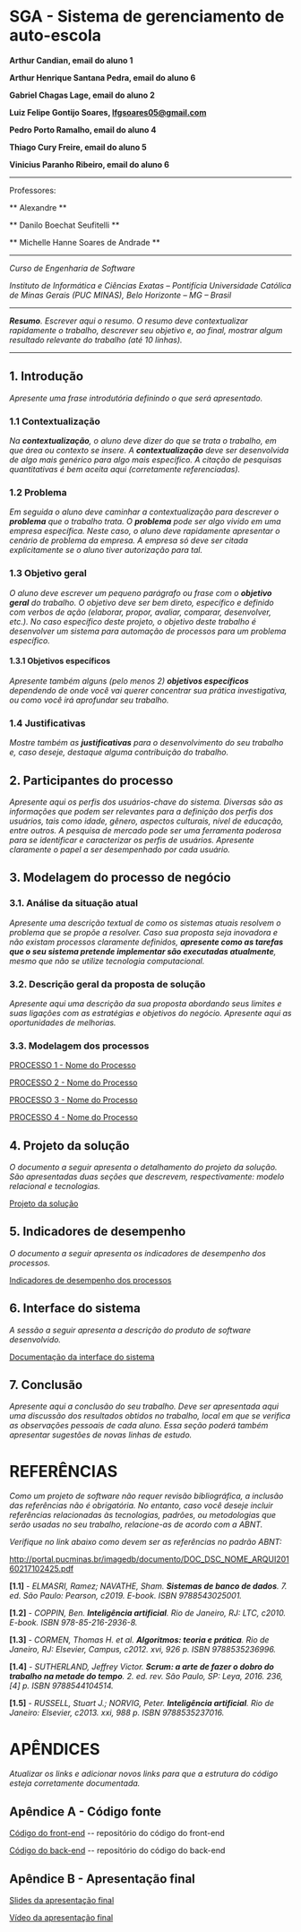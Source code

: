 # SGA - Sistema de gerenciamento de auto-escola


**Arthur Candian, email do aluno 1**

**Arthur Henrique Santana Pedra, email do aluno 6**

**Gabriel Chagas Lage, email do aluno 2**

**Luiz Felipe Gontijo Soares, lfgsoares05@gmail.com**

**Pedro Porto Ramalho, email do aluno 4**

**Thiago Cury Freire, email do aluno 5**

**Vinicius Paranho Ribeiro, email do aluno 6**

---

Professores:

** Alexandre **

** Danilo Boechat Seufitelli **

** Michelle Hanne Soares de Andrade **

---

_Curso de Engenharia de Software_

_Instituto de Informática e Ciências Exatas – Pontifícia Universidade Católica de Minas Gerais (PUC MINAS), Belo Horizonte – MG – Brasil_

---

_**Resumo**. Escrever aqui o resumo. O resumo deve contextualizar rapidamente o trabalho, descrever seu objetivo e, ao final, 
mostrar algum resultado relevante do trabalho (até 10 linhas)._

---


## 1. Introdução

_Apresente uma frase introdutória definindo o que será apresentado._

### 1.1 Contextualização

_Na **contextualização**, o aluno deve dizer do que se trata o trabalho, em que área ou contexto se insere.
A **contextualização** deve ser desenvolvida de algo mais genérico para algo mais específico. 
A citação de pesquisas quantitativas é bem aceita aqui (corretamente referenciadas)._

### 1.2 Problema

_Em seguida o aluno deve caminhar a contextualização para descrever o **problema** que o trabalho trata. 
O **problema** pode ser algo vivido em uma empresa específica. Neste caso, o aluno deve rapidamente apresentar 
o cenário de problema da empresa. A empresa só deve ser citada explicitamente se o aluno tiver autorização 
para tal._

### 1.3 Objetivo geral

_O aluno deve escrever um pequeno parágrafo ou frase com o **objetivo geral** do trabalho. 
O objetivo deve ser bem direto, específico e definido com verbos de ação (elaborar, propor, avaliar, comparar, desenvolver, etc.). No caso específico deste projeto, o objetivo deste trabalho é desenvolver um sistema para automação de processos para um problema específico._

#### 1.3.1 Objetivos específicos

_Apresente também alguns (pelo menos 2) **objetivos específicos** dependendo de onde você vai querer 
concentrar sua prática investigativa, ou como você irá aprofundar seu trabalho._

### 1.4 Justificativas

_Mostre também as **justificativas** para o 
desenvolvimento do seu trabalho e, caso deseje, destaque alguma contribuição do trabalho._

## 2. Participantes do processo

_Apresente aqui os perfis dos usuários-chave do sistema. Diversas são as informações que podem ser relevantes para a definição dos perfis dos usuários, tais como idade, gênero, aspectos culturais, nível de educação, entre outros. A pesquisa de mercado pode ser uma ferramenta poderosa para se identificar e caracterizar os perfis de usuários. Apresente claramente o papel a ser desempenhado por cada usuário._

## 3. Modelagem do processo de negócio

### 3.1. Análise da situação atual

_Apresente uma descrição textual de como os sistemas atuais resolvem o problema que se propõe a resolver.  Caso sua proposta seja inovadora e não existam processos claramente definidos, **apresente como as tarefas que o seu sistema pretende implementar são executadas atualmente**, mesmo que não se utilize tecnologia computacional._

### 3.2. Descrição geral da proposta de solução

_Apresente aqui uma descrição da sua proposta abordando seus limites e suas ligações com as estratégias e objetivos do negócio. Apresente aqui as oportunidades de melhorias._

### 3.3. Modelagem dos processos

[PROCESSO 1 - Nome do Processo](processo-1-nome-do-processo.md "Detalhamento do Processo 1.")

[PROCESSO 2 - Nome do Processo](processo-2-nome-do-processo.md "Detalhamento do Processo 2.")

[PROCESSO 3 - Nome do Processo](processo-3-nome-do-processo.md "Detalhamento do Processo 3.")

[PROCESSO 4 - Nome do Processo](processo-4-nome-do-processo.md "Detalhamento do Processo 4.")

## 4. Projeto da solução

_O documento a seguir apresenta o detalhamento do projeto da solução. São apresentadas duas seções que descrevem, respectivamente: modelo relacional e tecnologias._

[Projeto da solução](solution-design.md "Detalhamento do projeto da solução: modelo relacional e tecnologias.")


## 5. Indicadores de desempenho

_O documento a seguir apresenta os indicadores de desempenho dos processos._

[Indicadores de desempenho dos processos](performance-indicators.md)


## 6. Interface do sistema

_A sessão a seguir apresenta a descrição do produto de software desenvolvido._ 

[Documentação da interface do sistema](interface.md)

## 7. Conclusão

_Apresente aqui a conclusão do seu trabalho. Deve ser apresentada aqui uma discussão dos resultados obtidos no trabalho, local em que se verifica as observações pessoais de cada aluno. Essa seção poderá também apresentar sugestões de novas linhas de estudo._

# REFERÊNCIAS

_Como um projeto de software não requer revisão bibliográfica, a inclusão das referências não é obrigatória. No entanto, caso você deseje incluir referências relacionadas às tecnologias, padrões, ou metodologias que serão usadas no seu trabalho, relacione-as de acordo com a ABNT._

_Verifique no link abaixo como devem ser as referências no padrão ABNT:_

http://portal.pucminas.br/imagedb/documento/DOC_DSC_NOME_ARQUI20160217102425.pdf

**[1.1]** - _ELMASRI, Ramez; NAVATHE, Sham. **Sistemas de banco de dados**. 7. ed. São Paulo: Pearson, c2019. E-book. ISBN 9788543025001._

**[1.2]** - _COPPIN, Ben. **Inteligência artificial**. Rio de Janeiro, RJ: LTC, c2010. E-book. ISBN 978-85-216-2936-8._

**[1.3]** - _CORMEN, Thomas H. et al. **Algoritmos: teoria e prática**. Rio de Janeiro, RJ: Elsevier, Campus, c2012. xvi, 926 p. ISBN 9788535236996._

**[1.4]** - _SUTHERLAND, Jeffrey Victor. **Scrum: a arte de fazer o dobro do trabalho na metade do tempo**. 2. ed. rev. São Paulo, SP: Leya, 2016. 236, [4] p. ISBN 9788544104514._

**[1.5]** - _RUSSELL, Stuart J.; NORVIG, Peter. **Inteligência artificial**. Rio de Janeiro: Elsevier, c2013. xxi, 988 p. ISBN 9788535237016._



# APÊNDICES


_Atualizar os links e adicionar novos links para que a estrutura do código esteja corretamente documentada._


## Apêndice A - Código fonte

[Código do front-end](../src/front) -- repositório do código do front-end

[Código do back-end](../src/back)  -- repositório do código do back-end


## Apêndice B - Apresentação final


[Slides da apresentação final](presentations/)


[Vídeo da apresentação final](video/)






